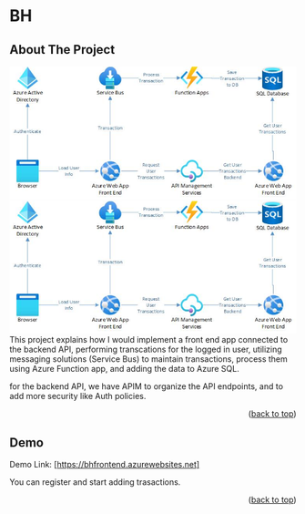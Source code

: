 # BH
<!-- Improved compatibility of back to top link: See: https://github.com/othneildrew/Best-README-Template/pull/73 -->
<a name="readme-top"></a>
<!--
*** Thanks for checking out the Best-README-Template. If you have a suggestion
*** that would make this better, please fork the repo and create a pull request
*** or simply open an issue with the tag "enhancement".
*** Don't forget to give the project a star!
*** Thanks again! Now go create something AMAZING! :D
-->


<!-- ABOUT THE PROJECT -->
## About The Project
<a href="https://github.com/talalhaddad/BH">
    <img src="Drawing1.jpg" alt="design" >
  </a>
 <img src="Drawing1.jpg" alt="design" >
This project explains how I would implement a front end app connected to the backend API, performing transcations for the logged in user, utilizing messaging solutions (Service Bus) to maintain transactions, process them using Azure Function app, and adding the data to Azure SQL.

for the backend API, we have APIM to organize the API endpoints, and to add more security like Auth policies.

<p align="right">(<a href="#readme-top">back to top</a>)</p>


<!-- CONTACT -->
## Demo

Demo Link: [https://bhfrontend.azurewebsites.net]

You can register and start adding trasactions.

<p align="right">(<a href="#readme-top">back to top</a>)</p>
